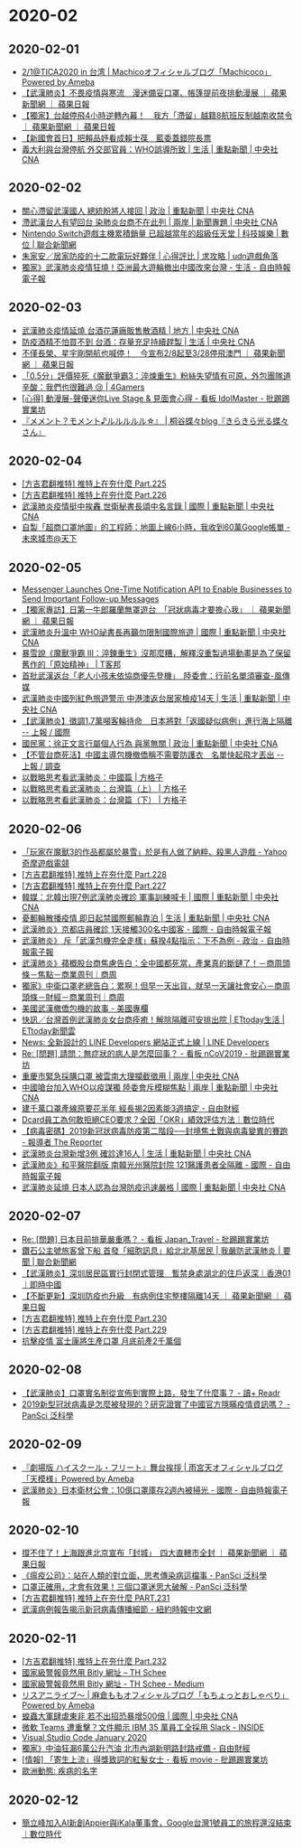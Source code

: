# 2020-02

## 2020-02-01

- [2/1@TICA2020 in 台湾 | Machicoオフィシャルブログ「Machicoco」Powered by Ameba](https://ameblo.jp/miumachi10/entry-12572004170.html?timestamp=1580570699)
- [【武漢肺炎】不畏疫情與寒流　漫迷備妥口罩、帳篷提前夜排動漫展 ｜ 蘋果新聞網 ｜ 蘋果日報](https://tw.appledaily.com/life/20200130/4MIM7EXBYCVHPZOK7VCMXBKUDE/)
- [【獨家】台越停飛4小時逆轉內幕！　我方「滯留」越籍8航班反制越南收禁令 ｜ 蘋果新聞網 ｜ 蘋果日報](https://tw.appledaily.com/life/20200201/HBJ3BQZLCYYAPGMKHWUQEZKWMM/)
- [【新國會首日】把賴品妤看成賴士葆　藍委蓋錯院長票](https://www.mirrormedia.mg/story/20200201inv007/)
- [義大利與台灣停航 外交部官員：WHO誤導所致 | 生活 | 重點新聞 | 中央社 CNA](https://www.cna.com.tw/news/firstnews/202002015014.aspx)

## 2020-02-02

- [關心滯留武漢國人 總統盼將人接回 | 政治 | 重點新聞 | 中央社 CNA](https://www.cna.com.tw/news/firstnews/202001300221.aspx)
- [滯武漢台人有望回台 染肺炎台商不在此列 | 兩岸 | 新聞專題 | 中央社 CNA](https://www.cna.com.tw/news/acn/202002020077.aspx)
- [Nintendo Switch遊戲主機累積銷量 已超越當年的超級任天堂 | 科技娛樂 | 數位 | 聯合新聞網](https://udn.com/news/story/10222/4313035)
- [朱家安／居家防疫的十二款電玩好夥伴 | 心得評比 | 求攻略 | udn遊戲角落](https://game.udn.com/game/story/10451/4315456)
- [獨家》武漢肺炎疫情狂燒！亞洲最大遊輪撤出中國改來台灣 - 生活 - 自由時報電子報](https://news.ltn.com.tw/news/life/breakingnews/3051915)

## 2020-02-03

- [武漢肺炎疫情延燒 台酒花蓮廠販售散酒精 | 地方 | 中央社 CNA](https://www.cna.com.tw/news/aloc/202002020102.aspx)
- [防疫酒精不怕買不到 台酒：存量充足持續趕製 | 生活 | 中央社 CNA](https://www.cna.com.tw/news/ahel/202002010106.aspx)
- [不僅長榮、星宇剛開航也喊停！　今宣布2/8起至3/28停飛澳門 ｜ 蘋果新聞網 ｜ 蘋果日報](https://tw.news.appledaily.com/life/20200203/UVJTYUWLHHJULM72MOIQWZJID4/)
- [「0.5分」評價猝死《魔獸爭霸3：淬煉重生》粉絲失望情有可原，外包團隊道辛酸：我們也很難過 😢 | 4Gamers](https://www.4gamers.com.tw/news/detail/41934/warcraft-3-reforged-got-huge-backlash-from-fans)
- [[心得] 動漫展-聲優迷你Live Stage & 見面會心得 - 看板 IdolMaster - 批踢踢實業坊](https://www.ptt.cc/bbs/IdolMaster/M.1580573696.A.A4D.html)
- [『メメント？モメント♪ルルルルル☆』 | 桐谷蝶々blog『きらきら光る蝶々さん』](https://ameblo.jp/mmmm1515/entry-12572583004.html?timestamp=1580739277)

## 2020-02-04

- [[方吉君翻推特] 推特上在夯什麼 Part.225](https://rinakawaei.blogspot.com/2020/02/part225.html)
- [[方吉君翻推特] 推特上在夯什麼 Part.226](https://rinakawaei.blogspot.com/2020/02/part226.html)
- [武漢肺炎疫情挺中挨轟 世衛秘書長頌中名言錄 | 國際 | 重點新聞 | 中央社 CNA](https://www.cna.com.tw/news/firstnews/202002040041.aspx)
- [自製「超商口罩地圖」的工程師：地圖上線6小時，我收到60萬Google帳單 - 未來城市@天下](https://futurecity.cw.com.tw/article/1239)

## 2020-02-05

- [Messenger Launches One-Time Notification API to Enable Businesses to Send Important Follow-up Messages](https://medium.com/@messengerdevs/messenger-launches-one-time-notification-api-to-enable-businesses-to-send-important-follow-up-c9c5c9fa8d1)
- [【獨家專訪】日第一牛郎羅蘭無罩遊台　「冠狀病毒才要擔心我」 ｜ 蘋果新聞網 ｜ 蘋果日報](https://tw.appledaily.com/entertainment/20200205/EHLIEDIN4FS6JF7M6EPLQE5SCI/)
- [武漢肺炎升溫中 WHO祕書長再籲勿限制國際旅遊 | 國際 | 重點新聞 | 中央社 CNA](https://www.cna.com.tw/news/firstnews/202002050015.aspx)
- [暴雪說《魔獸爭霸 III：淬鍊重生》沒那麼糟，解釋沒重製過場動畫是為了保留舊作的「原始精神」 | T客邦](https://www.techbang.com/posts/75990-blizzard-says-warcraft-3-reforged-cutscenes-preserve-the-true-spirit-of-the-game)
- [首批武漢返台「老人小孩未依協商優先登機」　陸委會：行前名單須審查-風傳媒](https://www.storm.mg/article/2256904)
- [武漢肺炎中國列紅色旅遊警示 中港澳返台居家檢疫14天 | 生活 | 重點新聞 | 中央社 CNA](https://www.cna.com.tw/news/firstnews/202002055006.aspx)
- [【武漢肺炎】徵調1.7萬噸客輪待命　日本將對「返國疑似病例」進行海上隔離 -- 上報 / 國際](https://www.upmedia.mg/news_info.php?SerialNo=80695)
- [國民黨：徐正文言行屬個人行為 與黨無關 | 政治 | 重點新聞 | 中央社 CNA](https://www.cna.com.tw/news/firstnews/202002055008.aspx)
- [【不管台商死活】中國主導包機撤僑稱不需要防護衣　名單快起飛才丟出 -- 上報 / 調查](https://www.upmedia.mg/news_info.php?SerialNo=80697)
- [以戰略思考看武漢肺炎：中國篇 | 方格子](https://vocus.cc/@eoiss/5e358022fd8978000190ae8e)
- [以戰略思考看武漢肺炎：台灣篇（上） | 方格子](https://vocus.cc/@eoiss/5e35e073fd89780001910bf7)
- [以戰略思考看武漢肺炎：台灣篇（下） | 方格子](https://vocus.cc/@eoiss/5e35e663fd89780001910e3e)

## 2020-02-06

- [「玩家在魔獸3的作品都屬於暴雪」於是有人做了納粹、殺黑人遊戲 - Yahoo奇摩遊戲電競](https://games.yahoo.com.tw/war3-meme-071909808.html)
- [[方吉君翻推特] 推特上在夯什麼 Part.228](https://rinakawaei.blogspot.com/2020/02/part228.html)
- [[方吉君翻推特] 推特上在夯什麼 Part.227](https://rinakawaei.blogspot.com/2020/02/part227.html)
- [韓媒：北韓出現7例武漢肺炎確診 軍事訓練喊卡 | 國際 | 重點新聞 | 中央社 CNA](https://www.cna.com.tw/news/firstnews/202002060022.aspx)
- [憂郵輪散播疫情 即日起禁國際郵輪靠泊 | 生活 | 重點新聞 | 中央社 CNA](https://www.cna.com.tw/news/firstnews/202002065003.aspx)
- [武漢肺炎》京都店員確診 1天接觸300名中國客 - 國際 - 自由時報電子報](https://news.ltn.com.tw/news/world/breakingnews/3058967)
- [武漢肺炎》 斥「武漢包機完全走樣」蘇揆4點指示：下不為例 - 政治 - 自由時報電子報](https://news.ltn.com.tw/news/politics/breakingnews/3059418)
- [武漢肺炎》蘋概股台商焦慮告白：全中國都死當，產業真的斷鏈了！－商周頭條－焦點－商業周刊｜商周](https://www.businessweekly.com.tw/focus/blog/3001650)
- [獨家》中衛口罩老總告白：累啊！但早一天出貨，就早一天讓社會安心－商周頭條－財經－商業周刊｜商周](https://www.businessweekly.com.tw/business/blog/3001669)
- [美國武漢撤僑包機的故事 - 美國專欄](http://www.rfi.fr/tw/%E4%B8%AD%E5%9C%8B/20200203-%E7%BE%8E%E5%9C%8B%E6%AD%A6%E6%BC%A2%E6%92%A4%E5%83%91%E5%8C%85%E6%A9%9F%E7%9A%84%E6%95%85%E4%BA%8B)
- [快訊／台灣首例武漢肺炎女台商痊癒！解除隔離可安排出院 | ETtoday生活 | ETtoday新聞雲](https://www.ettoday.net/news/20200206/1639440.htm)
- [News: 全新設計的 LINE Developers 網站正式上線 | LINE Developers](https://developers.line.biz/zh-hant/news/2020/01/27/site-redesign/)
- [Re: [問題] 請問：無症狀的病人是怎麼回事？ - 看板 nCoV2019 - 批踢踢實業坊](https://www.ptt.cc/bbs/nCoV2019/M.1580976299.A.C7F.html)
- [重慶市緊急採購口罩 被雲南大理攔截徵用 | 兩岸 | 中央社 CNA](https://www.cna.com.tw/news/acn/202002060062.aspx)
- [中國嗆台加入WHO以疫謀獨 陸委會斥模糊焦點 | 兩岸 | 重點新聞 | 中央社 CNA](https://www.cna.com.tw/news/firstnews/202002060292.aspx)
- [建千萬口罩產線原要花半年 經長揭2因素能3週搞定 - 自由財經](https://ec.ltn.com.tw/article/breakingnews/3060018)
- [Dcard員工為何敢拒絕CEO要求？全因「OKR」績效評估方法｜數位時代](https://www.bnext.com.tw/article/56415/dcard-okr)
- [【病毒密碼】2019新冠狀病毒防疫第二階段──封境焦土戰與病毒變異的賽跑 - 報導者 The Reporter](https://www.twreporter.org/a/2019-ncov-virus)
- [武漢肺炎台灣新增3例 確診達16人 | 生活 | 重點新聞 | 中央社 CNA](https://www.cna.com.tw/news/firstnews/202002065014.aspx)
- [武漢肺炎》和平醫院翻版 南韓光州醫院封院 121醫護患者全隔離 - 國際 - 自由時報電子報](https://news.ltn.com.tw/news/world/breakingnews/3060081)
- [武漢肺炎延燒 日本人認為台灣防疫迅速嚴格 | 國際 | 重點新聞 | 中央社 CNA](https://www.cna.com.tw/news/firstnews/202002060266.aspx)

## 2020-02-07

- [Re: [問題] 日本目前排華嚴重嗎？ - 看板 Japan_Travel - 批踢踢實業坊](https://www.ptt.cc/bbs/Japan_Travel/M.1581051152.A.26E.html)
- [鑽石公主號旅客曾下船 首發「細胞訊息」給北北基居民 | 我嚴防武漢肺炎 | 要聞 | 聯合新聞網](https://udn.com/news/story/6656/4329097)
- [【武漢肺炎】深圳居民區實行封閉式管理　暫禁身處湖北的住戶返深｜香港01｜即時中國](https://www.hk01.com/%E5%8D%B3%E6%99%82%E4%B8%AD%E5%9C%8B/431760/%E6%AD%A6%E6%BC%A2%E8%82%BA%E7%82%8E-%E6%B7%B1%E5%9C%B3%E5%B1%85%E6%B0%91%E5%8D%80%E5%AF%A6%E8%A1%8C%E5%B0%81%E9%96%89%E5%BC%8F%E7%AE%A1%E7%90%86-%E6%9A%AB%E7%A6%81%E8%BA%AB%E8%99%95%E6%B9%96%E5%8C%97%E7%9A%84%E4%BD%8F%E6%88%B6%E8%BF%94%E6%B7%B1)
- [【不斷更新】深圳防疫也升級　有病例住宅整樓隔離14天 ｜ 蘋果新聞網 ｜ 蘋果日報](https://tw.appledaily.com/international/20200207/A4AXYISPLD7BGZKBTLKWPCVE34/)
- [[方吉君翻推特] 推特上在夯什麼 Part.230](https://rinakawaei.blogspot.com/2020/02/part230.html)
- [[方吉君翻推特] 推特上在夯什麼 Part.229](https://rinakawaei.blogspot.com/2020/02/part229.html)
- [抗擊疫情 富士康將生產口罩 月底前產2千萬個](http://www.rfi.fr/tw/%E4%B8%AD%E5%9C%8B/20200207-%E6%8A%97%E6%93%8A%E7%96%AB%E6%83%85%20%E5%AF%8C%E5%A3%AB%E5%BA%B7%E5%B0%87%E7%94%9F%E7%94%A2%E5%8F%A3%E7%BD%A9%20%E6%9C%88%E5%BA%95%E5%89%8D%E7%94%A22%E5%8D%83%E8%90%AC%E5%80%8B)

## 2020-02-08

- [【武漢肺炎】口罩實名制從宣佈到實際上路，發生了什麼事？ - 讀+ Readr](https://www.readr.tw/post/2114)
- [2019新型冠狀病毒是怎麼被發現的？研究證實了中國官方隱瞞疫情資訊嗎？ - PanSci 泛科學](https://pansci.asia/archives/179068)

## 2020-02-09

- [『劇場版 ハイスクール・フリート』舞台挨拶 | 雨宮天オフィシャルブログ「天模様」Powered by Ameba](https://ameblo.jp/amamiyasorablog/entry-12574012115.html)
- [武漢肺炎》日本衛材公會：10億口罩庫存2週內被掃光 - 國際 - 自由時報電子報](https://news.ltn.com.tw/news/world/breakingnews/3062682)

## 2020-02-10

- [撐不住了！上海跟進北京宣布「封城」　四大直轄市全封 ｜ 蘋果新聞網 ｜ 蘋果日報](https://tw.news.appledaily.com/international/20200210/EY3VMI3KRCB6YEQWQHXGRVMCVI/)
- [《瘟疫公司》：站在人類的對立面，思考傳染病這檔事 - PanSci 泛科學](https://pansci.asia/archives/179174)
- [口罩正確用，才會有效果！三個口罩迷思大破解 - PanSci 泛科學](https://pansci.asia/archives/179011)
- [[方吉君翻推特] 推特上在夯什麼 PART.231](https://rinakawaei.blogspot.com/2020/02/part231.html)
- [武漢病例報告揭示新冠病毒傳播細節 - 紐約時報中文網](https://cn.nytimes.com/health/20200210/coronavirus-patients/zh-hant/)

## 2020-02-11

- [[方吉君翻推特] 推特上在夯什麼 Part.232](https://rinakawaei.blogspot.com/2020/02/part232.html)
- [國家級警報竟然用 Bitly 網址 – TH Schee](https://blog.schee.info/2020/02/09/presidential-alert-using-bitly/)
- [國家級警報竟然用 Bitly 網址 - TH Schee - Medium](https://medium.com/th-schee/%E5%9C%8B%E5%AE%B6%E7%B4%9A%E8%AD%A6%E5%A0%B1%E7%AB%9F%E7%84%B6%E7%94%A8-bitly-%E7%B6%B2%E5%9D%80-92b8796b573f)
- [リスアニライブ〜 | 麻倉ももオフィシャルブログ「もちょっとおしゃべり」Powered by Ameba](https://ameblo.jp/asakuramomoblog/entry-12573735949.html)
- [蝗蟲大軍肆虐東非 若不出招恐暴增500倍 | 國際 | 中央社 CNA](https://www.cna.com.tw/news/aopl/202001210132.aspx)
- [微軟 Teams 遭重擊？文件顯示 IBM 35 萬員工全採用 Slack - INSIDE](https://www.inside.com.tw/article/18868-ibm-slack-chat-employee-rollout-microsoft-teams-competition)
- [Visual Studio Code January 2020](https://code.visualstudio.com/updates/v1_42)
- [獨家》中油狂漏6萬公升汽油 北市內湖新明路封路戒備 - 自由財經](https://ec.ltn.com.tw/article/breakingnews/3064967)
- [[情報] 「寄生上流」得獎致詞的紅髮女士 - 看板 movie - 批踢踢實業坊](https://www.ptt.cc/bbs/movie/M.1581392127.A.D75.html)
- [歐洲動態: 疾病的名字](http://europechinese.blogspot.com/2020/02/blog-post_12.html)

## 2020-02-12

- [簡立峰加入AI新創Appier與iKala董事會，Google台灣1號員工的旅程還沒結束｜數位時代](https://www.bnext.com.tw/article/56525/lee-feng-chien-to-appier-and-ikala)
